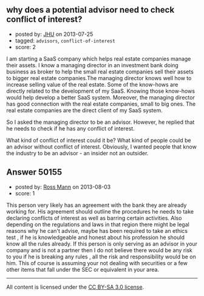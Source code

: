 ## why does a potential advisor need to check conflict of interest?

- posted by: [JHU](https://stackexchange.com/users/-1/27154-jhu) on 2013-07-25
- tagged: `advisors`, `conflict-of-interest`
- score: 2

I am starting a SaaS company which helps real estate companies manage their assets. I know a managing director in an investment bank doing business as broker to help the small real estate companies sell their assets to bigger real estate companies.The managing director knows well how to increase selling value of the real estate. Some of the know-hows are directly related to the development of my SaaS. Knowing those know-hows would help develop a better SaaS system. Moreover, the managing director has good connection with the real estate companies, small to big ones. The real estate companies are the direct client of my SaaS system.

So I asked the managing director to be an advisor. However, he replied that he needs to check if he has any conflict of interest.

What kind of conflict of interest could it be? What kind of people could be an advisor without conflict of interest. Obviously, I wanted people that know the industry to be an advisor - an insider not an outsider. 



## Answer 50155

- posted by: [Ross Mann](https://stackexchange.com/users/-1/27113-ross-mann) on 2013-08-03
- score: 1

This person very likely has an agreement with the bank they are already working for. His agreement should outline the procedures he needs to take declaring conflicts of interest as well as barring certain activities. Also depending on the regulations and laws in that region there might be legal reasons why he can't advise, maybe has been required to take an ethics test , if he is knowledgeable and honest about his profession he should know all the rules already. If this person is only serving as an advisor in your company and is not a partner then I do not believe there would be any risk to you if he is breaking any rules , all the risk and responsibility would be on him. This of course is assuming your not dealing with securities or a few other items that fall under the SEC or equivalent in your area.



---

All content is licensed under the [CC BY-SA 3.0 license](https://creativecommons.org/licenses/by-sa/3.0/).
